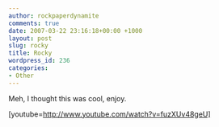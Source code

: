 ```yaml
---
author: rockpaperdynamite
comments: true
date: 2007-03-22 23:16:18+00:00 +1000
layout: post
slug: rocky
title: Rocky
wordpress_id: 236
categories:
- Other
---
```


Meh, I thought this was cool, enjoy.

[youtube=http://www.youtube.com/watch?v=fuzXUv48geU]
